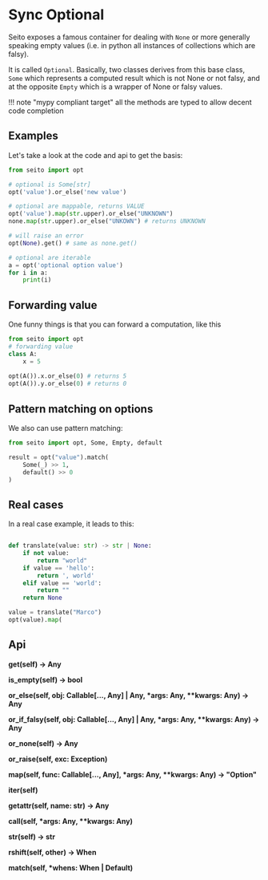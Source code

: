 # Sync Optional

Seito exposes a famous container for dealing with `None` or more generally speaking
empty values (i.e. in python all instances of collections which are falsy).

It is called `Optional`. Basically, two classes derives from this base class, `Some`
which represents a computed result which is not None or not falsy, and at the opposite
`Empty` which is a wrapper of None or falsy values.

!!! note "mypy compliant target"
    all the methods are typed to allow decent code completion

## Examples

Let's take a look at the code and api to get the basis:

```py linenums="1"
from seito import opt

# optional is Some[str]
opt('value').or_else('new value')

# optional are mappable, returns VALUE
opt('value').map(str.upper).or_else("UNKNOWN")
none.map(str.upper).or_else("UNKOWN") # returns UNKNOWN

# will raise an error
opt(None).get() # same as none.get()

# optional are iterable
a = opt('optional option value')
for i in a: 
    print(i)
```

## Forwarding value
One funny things is that you can forward a computation, like this

```py linenums="1"
from seito import opt
# forwarding value
class A:
    x = 5
        
opt(A()).x.or_else(0) # returns 5
opt(A()).y.or_else(0) # returns 0
```

## Pattern matching on options
We also can use pattern matching:

```python linenums="1"
from seito import opt, Some, Empty, default

result = opt("value").match(
    Some(_) >> 1,
    default() >> 0
)
```

## Real cases
In a real case example, it leads to this:

```py linenums="1"

def translate(value: str) -> str | None:
    if not value:
        return "world"
    if value == 'hello':
        return ', world'
    elif value == 'world':
        return ""
    return None

value = translate("Marco")
opt(value).map(
```





## Api

**get(self) -> Any**

**is_empty(self) -> bool**

**or_else(self, obj: Callable[..., Any] | Any, \*args: Any, \*\*kwargs: Any) -> Any**

**or_if_falsy(self, obj: Callable[..., Any] | Any, \*args: Any, \*\*kwargs: Any) -> Any**

**or_none(self) -> Any**

**or_raise(self, exc: Exception)**

**map(self, func: Callable[..., Any], \*args: Any, \*\*kwargs: Any) -> "Option"**

**__iter__(self)**

**__getattr__(self, name: str) -> Any**

**__call__(self, \*args: Any, \*\*kwargs: Any)**

**__str__(self) -> str**

**__rshift__(self, other) -> When**

**match(self, \*whens: When | Default)**